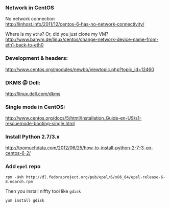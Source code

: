 ### Network in CentOS
No network connection  
http://linhost.info/2011/12/centos-6-has-no-network-connectivity/

Where is my `eth0`? Or, did you just clone my VM?  
http://www.banym.de/linux/centos/change-network-device-name-from-eth1-back-to-eth0

### Development & headers:
http://www.centos.org/modules/newbb/viewtopic.php?topic_id=12460

### DKMS @ Dell:
http://linux.dell.com/dkms

### Single mode in CentOS:
http://www.centos.org/docs/5/html/Installation_Guide-en-US/s1-rescuemode-booting-single.html

### Install Python 2.7/3.x 
http://toomuchdata.com/2012/06/25/how-to-install-python-2-7-3-on-centos-6-2/

### Add `epel` repo
`rpm -Uvh http://dl.fedoraproject.org/pub/epel/6/x86_64/epel-release-6-8.noarch.rpm`

Then you install niffty tool like `gdisk`

`yum install gdisk`
